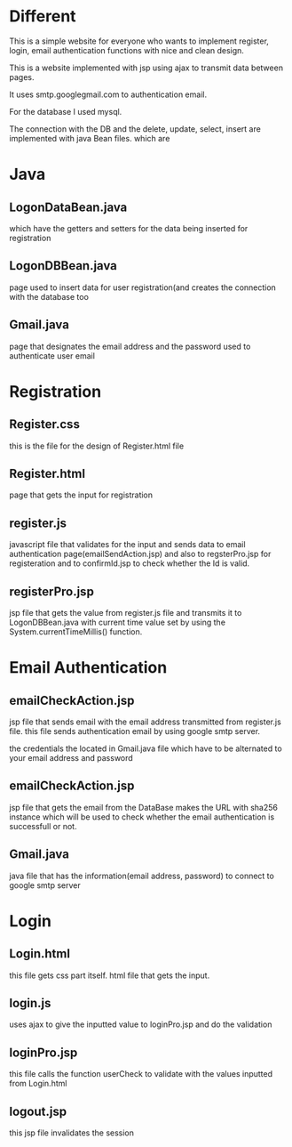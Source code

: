 # Different
This is a simple website for everyone who wants to implement register, login, email authentication functions with
nice and clean design.

This is a website implemented with jsp using ajax to transmit data between pages.

It uses smtp.googlegmail.com to authentication email.


For the database I used mysql. 

The connection with the DB and the delete, update, select, insert are implemented with java Bean files.
which are 
# Java
## LogonDataBean.java
which have the getters and setters for the data being inserted for registration

## LogonDBBean.java 
page used to insert data for user registration(and creates the connection with the database too

## Gmail.java 
page that designates the email address and the password used to authenticate user email

# Registration

## Register.css
this is the file for the design of Register.html file

## Register.html
page that gets the input for registration

## register.js
javascript file that validates for the input and sends data to email authentication page(emailSendAction.jsp) and also to regsterPro.jsp for registeration and to confirmId.jsp to check whether the Id is valid.

## registerPro.jsp
jsp file that gets the value from register.js file and transmits it to LogonDBBean.java with current time value set by using the System.currentTimeMillis() function.

# Email Authentication

## emailCheckAction.jsp
jsp file that sends email with the email address transmitted from register.js file. this file sends authentication email by using google smtp server.

the credentials the located in Gmail.java file which have to be alternated to your email address and password

## emailCheckAction.jsp 
jsp file that gets the email from the DataBase makes the URL with sha256 instance which will be used to check whether the email authentication is successfull or not.

## Gmail.java
java file that has the information(email address, password) to connect to google smtp server

# Login

## Login.html
this file gets css part itself. html file that gets the input.

## login.js 
uses ajax to give the inputted value to loginPro.jsp and do the validation

## loginPro.jsp
this file calls the function userCheck to validate with the values inputted from Login.html

## logout.jsp
this jsp file invalidates the session
